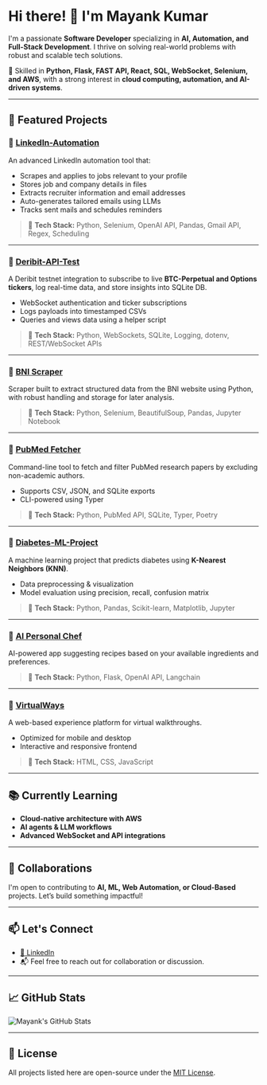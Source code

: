 # Hi there! 👋 I'm Mayank Kumar

I'm a passionate **Software Developer** specializing in **AI, Automation, and Full-Stack Development**. I thrive on solving real-world problems with robust and scalable tech solutions.

🔧 Skilled in **Python, Flask, FAST API,  React, SQL, WebSocket, Selenium, and AWS**, with a strong interest in **cloud computing, automation, and AI-driven systems**.

---

## 🚀 Featured Projects

### 🔹 [LinkedIn-Automation](https://github.com/Mayank8kumar/LinkedIn-Automation)
An advanced LinkedIn automation tool that:
- Scrapes and applies to jobs relevant to your profile
- Stores job and company details in files
- Extracts recruiter information and email addresses
- Auto-generates tailored emails using LLMs
- Tracks sent mails and schedules reminders

> 🧠 **Tech Stack:** Python, Selenium, OpenAI API, Pandas, Gmail API, Regex, Scheduling

---

### 🔹 [Deribit-API-Test](https://github.com/Mayank8kumar/Deribit-API-Test)
A Deribit testnet integration to subscribe to live **BTC-Perpetual and Options tickers**, log real-time data, and store insights into SQLite DB.

- WebSocket authentication and ticker subscriptions
- Logs payloads into timestamped CSVs
- Queries and views data using a helper script

> 🧠 **Tech Stack:** Python, WebSockets, SQLite, Logging, dotenv, REST/WebSocket APIs

---

### 🔹 [BNI Scraper](https://github.com/Mayank8kumar/Bni-Scraper)
Scraper built to extract structured data from the BNI website using Python, with robust handling and storage for later analysis.

> 🧠 **Tech Stack:** Python, Selenium, BeautifulSoup, Pandas, Jupyter Notebook

---

### 🔹 [PubMed Fetcher](https://github.com/Mayank8kumar/PubMed_Fetcher)
Command-line tool to fetch and filter PubMed research papers by excluding non-academic authors.

- Supports CSV, JSON, and SQLite exports
- CLI-powered using Typer

> 🧠 **Tech Stack:** Python, PubMed API, SQLite, Typer, Poetry

---

### 🔹 [Diabetes-ML-Project](https://github.com/Mayank8kumar/Diabetes-ML-Project)
A machine learning project that predicts diabetes using **K-Nearest Neighbors (KNN)**.

- Data preprocessing & visualization
- Model evaluation using precision, recall, confusion matrix

> 🧠 **Tech Stack:** Python, Pandas, Scikit-learn, Matplotlib, Jupyter

---

### 🔹 [AI Personal Chef](https://github.com/Mayank8kumar/AI_personal_chef)
AI-powered app suggesting recipes based on your available ingredients and preferences.

> 🧠 **Tech Stack:** Python, Flask, OpenAI API, Langchain

---

### 🔹 [VirtualWays](https://github.com/Mayank8kumar/virtualways)
A web-based experience platform for virtual walkthroughs.

- Optimized for mobile and desktop
- Interactive and responsive frontend

> 🧠 **Tech Stack:** HTML, CSS, JavaScript

---

## 📚 Currently Learning
- **Cloud-native architecture with AWS**
- **AI agents & LLM workflows**
- **Advanced WebSocket and API integrations**

---

## 🤝 Collaborations
I'm open to contributing to **AI, ML, Web Automation, or Cloud-Based** projects. Let’s build something impactful!

---

## 📫 Let's Connect
- [🔗 LinkedIn](https://www.linkedin.com/in/mayank8kumar/)
- 📬 Feel free to reach out for collaboration or discussion.

---

## 📈 GitHub Stats

![Mayank's GitHub Stats](https://github-readme-stats.vercel.app/api?username=Mayank8kumar&show_icons=true&theme=radical)

---

## 📝 License
All projects listed here are open-source under the [MIT License](https://opensource.org/licenses/MIT).
